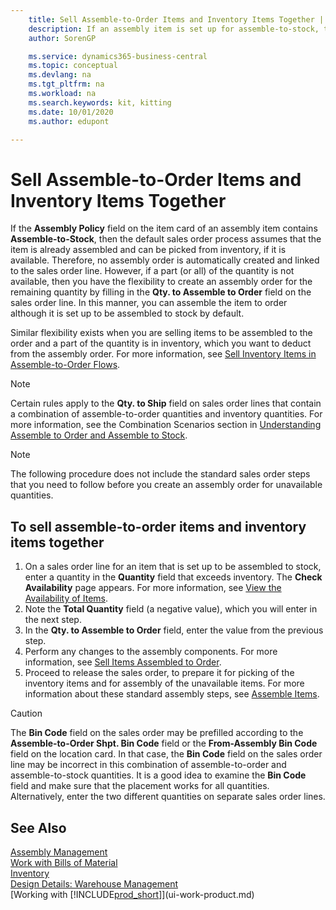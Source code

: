 ```yaml
---
    title: Sell Assemble-to-Order Items and Inventory Items Together | Microsoft Docs
    description: If an assembly item is set up for assemble-to-stock, then the default sales order process assumes that the item is already assembled and can be picked from inventory, if it is available. But if a part (or all) of the quantity is not available, then you have the flexibility to create an assembly order for the remaining quantity on the fly.
    author: SorenGP

    ms.service: dynamics365-business-central
    ms.topic: conceptual
    ms.devlang: na
    ms.tgt_pltfrm: na
    ms.workload: na
    ms.search.keywords: kit, kitting
    ms.date: 10/01/2020
    ms.author: edupont

---
```

# Sell Assemble-to-Order Items and Inventory Items Together
If the **Assembly Policy** field on the item card of an assembly item contains **Assemble-to-Stock**, then the default sales order process assumes that the item is already assembled and can be picked from inventory, if it is available. Therefore, no assembly order is automatically created and linked to the sales order line. However, if a part (or all) of the quantity is not available, then you have the flexibility to create an assembly order for the remaining quantity by filling in the **Qty. to Assemble to Order** field on the sales order line. In this manner, you can assemble the item to order although it is set up to be assembled to stock by default.  

Similar flexibility exists when you are selling items to be assembled to the order and a part of the quantity is in inventory, which you want to deduct from the assembly order. For more information, see [Sell Inventory Items in Assemble-to-Order Flows](assembly-how-to-sell-inventory-items-in-assemble-to-order-flows.md).  

> [!NOTE]  
>  Certain rules apply to the **Qty. to Ship** field on sales order lines that contain a combination of assemble-to-order quantities and inventory quantities. For more information, see the Combination Scenarios section in [Understanding Assemble to Order and Assemble to Stock](assembly-assemble-to-order-or-assemble-to-stock.md).  

> [!NOTE]  
>  The following procedure does not include the standard sales order steps that you need to follow before you create an assembly order for unavailable quantities.

## To sell assemble-to-order items and inventory items together  
1.  On a sales order line for an item that is set up to be assembled to stock, enter a quantity in the **Quantity** field that exceeds inventory. The **Check Availability** page appears. For more information, see [View the Availability of Items](inventory-how-availability-overview.md).
2.  Note the **Total Quantity** field (a negative value), which you will enter in the next step.  
3.  In the **Qty. to Assemble to Order** field, enter the value from the previous step.  
4.  Perform any changes to the assembly components. For more information, see [Sell Items Assembled to Order](assembly-how-to-sell-items-assembled-to-order.md).  
5.  Proceed to release the sales order, to prepare it for picking of the inventory items and for assembly of the unavailable items. For more information about these standard assembly steps, see [Assemble Items](assembly-how-to-assemble-items.md).  

> [!CAUTION]  
>  The **Bin Code** field on the sales order may be prefilled according to the **Assemble-to-Order Shpt. Bin Code** field or the **From-Assembly Bin Code** field on the location card. In that case, the **Bin Code** field on the sales order line may be incorrect in this combination of assemble-to-order and assemble-to-stock quantities. It is a good idea to examine the **Bin Code** field and make sure that the placement works for all quantities. Alternatively, enter the two different quantities on separate sales order lines.  

## See Also  
[Assembly Management](assembly-assemble-items.md)  
[Work with Bills of Material](inventory-how-work-BOMs.md)  
[Inventory](inventory-manage-inventory.md)  
[Design Details: Warehouse Management](design-details-warehouse-management.md)  
[Working with [!INCLUDE[prod_short](includes/prod_short.md)]](ui-work-product.md)
